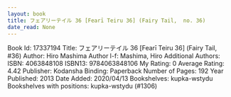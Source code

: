 ```yaml
---
layout: book
title: フェアリーテイル 36 [Fearī Teiru 36] (Fairy Tail,  no. 36)
date_read: None
---
```


Book Id: 17337194
Title: フェアリーテイル 36 [Fearī Teiru 36] (Fairy Tail, #36)
Author: Hiro Mashima
Author l-f: Mashima, Hiro
Additional Authors: 
ISBN: 4063848108
ISBN13: 9784063848106
My Rating: 0
Average Rating: 4.42
Publisher: Kodansha
Binding: Paperback
Number of Pages: 192
Year Published: 2013
Date Added: 2020/04/13
Bookshelves: kupka-wstydu
Bookshelves with positions: kupka-wstydu (#1306)

